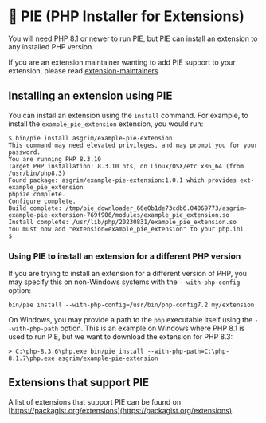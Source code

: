# 🥧 PIE (PHP Installer for Extensions)

You will need PHP 8.1 or newer to run PIE, but PIE can install an extension to
any installed PHP version.

If you are an extension maintainer wanting to add PIE support to your extension,
please read [extension-maintainers](./docs/extension-maintainers.md).

## Installing an extension using PIE

You can install an extension using the `install` command. For example, to
install the `example_pie_extension` extension, you would run:

```shell
$ bin/pie install asgrim/example-pie-extension
This command may need elevated privileges, and may prompt you for your password.
You are running PHP 8.3.10
Target PHP installation: 8.3.10 nts, on Linux/OSX/etc x86_64 (from /usr/bin/php8.3)
Found package: asgrim/example-pie-extension:1.0.1 which provides ext-example_pie_extension
phpize complete.
Configure complete.
Build complete: /tmp/pie_downloader_66e0b1de73cdb6.04069773/asgrim-example-pie-extension-769f906/modules/example_pie_extension.so
Install complete: /usr/lib/php/20230831/example_pie_extension.so
You must now add "extension=example_pie_extension" to your php.ini
$
```

### Using PIE to install an extension for a different PHP version

If you are trying to install an extension for a different version of PHP, you
may specify this on non-Windows systems with the `--with-php-config` option:

```shell
bin/pie install --with-php-config=/usr/bin/php-config7.2 my/extension
```

On Windows, you may provide a path to the `php` executable itself using the
`--with-php-path` option. This is an example on Windows where PHP 8.1 is used
to run PIE, but we want to download the extension for PHP 8.3:

```shell
> C:\php-8.3.6\php.exe bin/pie install --with-php-path=C:\php-8.1.7\php.exe asgrim/example-pie-extension
```

## Extensions that support PIE

A list of extensions that support PIE can be found on
[https://packagist.org/extensions](https://packagist.org/extensions).
